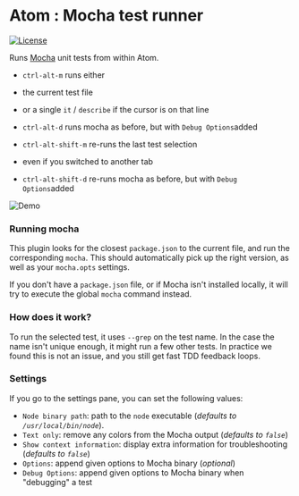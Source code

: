 # Atom : Mocha test runner

[![License](http://img.shields.io/badge/license-MIT-yellow.svg?style=flat)](https://github.com/TabDigital/atom-mocha-test-runner/blob/master/LICENSE.md)

Runs [Mocha](https://github.com/visionmedia/mocha) unit tests from within Atom.

- `ctrl-alt-m` runs either
- the current test file
- or a single `it` / `describe` if the cursor is on that line

- `ctrl-alt-d` runs mocha as before, but with `Debug Options`added

- `ctrl-alt-shift-m` re-runs the last test selection
- even if you switched to another tab

- `ctrl-alt-shift-d` re-runs mocha as before, but with `Debug Options`added

![Demo](https://raw.github.com/TabDigital/atom-mocha-test-runner/master/demo.gif)

### Running mocha

This plugin looks for the closest `package.json` to the current file,
and run the corresponding `mocha`. This should automatically pick up the right version,
as well as your `mocha.opts` settings.

If you don't have a `package.json` file, or if Mocha isn't installed locally,
it will try to execute the global `mocha` command instead.

### How does it work?

To run the selected test, it uses `--grep` on the test name.
In the case the name isn't unique enough, it might run a few other tests.
In practice we found this is not an issue, and you still get fast TDD feedback loops.

### Settings

If you go to the settings pane, you can set the following values:

- `Node binary path`: path to the `node` executable (*defaults to `/usr/local/bin/node`*).
- `Text only`: remove any colors from the Mocha output (*defaults to `false`*)
- `Show context information`: display extra information for troubleshooting (*defaults to `false`*)
- `Options`: append given options to Mocha binary  (*optional*)
- `Debug Options`: append given options to Mocha binary when "debugging" a test
